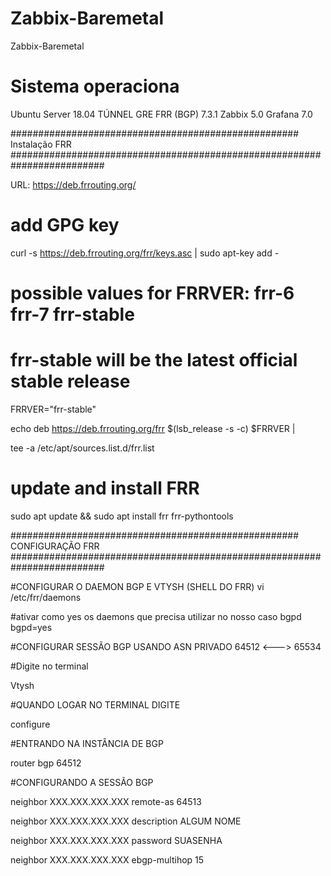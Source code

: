 # Zabbix-Baremetal
Zabbix-Baremetal

# Sistema operaciona
Ubuntu Server 18.04
TÚNNEL GRE
FRR (BGP) 7.3.1
Zabbix 5.0
Grafana 7.0

#################################################### Instalação FRR #########################################################################

URL: https://deb.frrouting.org/
# add GPG key
curl -s https://deb.frrouting.org/frr/keys.asc | sudo apt-key add -
# possible values for FRRVER: frr-6 frr-7 frr-stable
# frr-stable will be the latest official stable release

FRRVER="frr-stable"

echo deb https://deb.frrouting.org/frr $(lsb_release -s -c) $FRRVER | 

tee -a /etc/apt/sources.list.d/frr.list

# update and install FRR

sudo apt update && sudo apt install frr frr-pythontools

#################################################### CONFIGURAÇÃO FRR #########################################################################

#CONFIGURAR O DAEMON BGP E VTYSH (SHELL DO FRR)
vi /etc/frr/daemons

#ativar como yes os daemons que precisa utilizar no nosso caso bgpd
bgpd=yes

#CONFIGURAR SESSÃO BGP USANDO ASN PRIVADO 64512 <---> 65534

#Digite no terminal

Vtysh

#QUANDO LOGAR NO TERMINAL DIGITE

configure

#ENTRANDO NA INSTÂNCIA DE BGP

router bgp 64512

#CONFIGURANDO A SESSÃO BGP

neighbor XXX.XXX.XXX.XXX remote-as 64513

neighbor XXX.XXX.XXX.XXX description ALGUM NOME

neighbor XXX.XXX.XXX.XXX password SUASENHA

neighbor XXX.XXX.XXX.XXX ebgp-multihop 15




